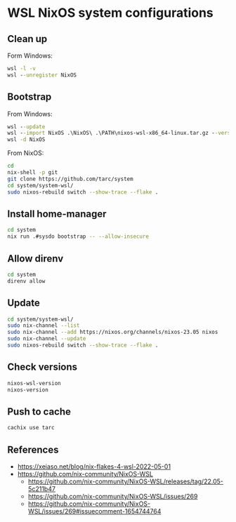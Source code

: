 # WSL NixOS system configurations

## Clean up

Form Windows:

```cmd
wsl -l -v
wsl --unregister NixOS
```

## Bootstrap

From Windows:

```cmd
wsl --update
wsl --import NixOS .\NixOS\ .\PATH\nixos-wsl-x86_64-linux.tar.gz --version 2
wsl -d NixOS
```

From NixOS:

```bash
cd
nix-shell -p git
git clone https://github.com/tarc/system
cd system/system-wsl/
sudo nixos-rebuild switch --show-trace --flake .
```

## Install home-manager

```bash
cd system
nix run .#sysdo bootstrap -- --allow-insecure
```

## Allow direnv

```bash
cd system
direnv allow
```

## Update

```bash
cd system/system-wsl/
sudo nix-channel --list
sudo nix-channel --add https://nixos.org/channels/nixos-23.05 nixos
sudo nix-channel --update
sudo nixos-rebuild switch --show-trace --flake .
```

## Check versions

```bash
nixos-wsl-version
nixos-version
```

## Push to cache

```bash
cachix use tarc
```

## References

- https://xeiaso.net/blog/nix-flakes-4-wsl-2022-05-01
- https://github.com/nix-community/NixOS-WSL
  - https://github.com/nix-community/NixOS-WSL/releases/tag/22.05-5c211b47
  - https://github.com/nix-community/NixOS-WSL/issues/269
  - https://github.com/nix-community/NixOS-WSL/issues/269#issuecomment-1654744764
